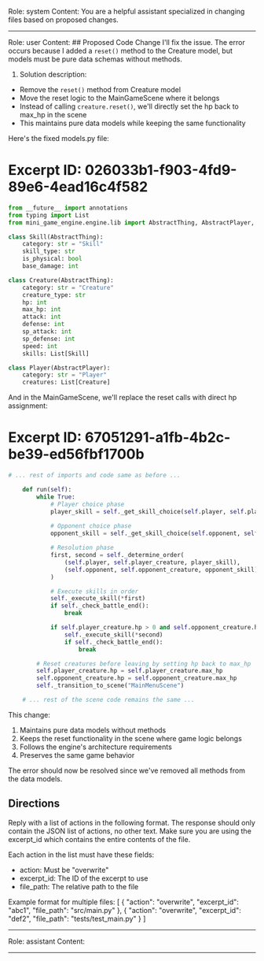 Role: system
Content: You are a helpful assistant specialized in changing files based on proposed changes.
__________________
Role: user
Content: ## Proposed Code Change
I'll fix the issue. The error occurs because I added a `reset()` method to the Creature model, but models must be pure data schemas without methods.

1. Solution description:
- Remove the `reset()` method from Creature model
- Move the reset logic to the MainGameScene where it belongs
- Instead of calling `creature.reset()`, we'll directly set the hp back to max_hp in the scene
- This maintains pure data models while keeping the same functionality

Here's the fixed models.py file:

# Excerpt ID: 026033b1-f903-4fd9-89e6-4ead16c4f582
```python main_game/models.py
from __future__ import annotations
from typing import List
from mini_game_engine.engine.lib import AbstractThing, AbstractPlayer, Collection

class Skill(AbstractThing):
    category: str = "Skill"
    skill_type: str
    is_physical: bool 
    base_damage: int

class Creature(AbstractThing):
    category: str = "Creature"
    creature_type: str
    hp: int
    max_hp: int
    attack: int
    defense: int
    sp_attack: int
    sp_defense: int
    speed: int
    skills: List[Skill]

class Player(AbstractPlayer):
    category: str = "Player"
    creatures: List[Creature]
```

And in the MainGameScene, we'll replace the reset calls with direct hp assignment:

# Excerpt ID: 67051291-a1fb-4b2c-be39-ed56fbf1700b
```python main_game/scenes/main_game_scene.py
# ... rest of imports and code same as before ...

    def run(self):
        while True:
            # Player choice phase
            player_skill = self._get_skill_choice(self.player, self.player_creature)
            
            # Opponent choice phase
            opponent_skill = self._get_skill_choice(self.opponent, self.opponent_creature)

            # Resolution phase
            first, second = self._determine_order(
                (self.player, self.player_creature, player_skill),
                (self.opponent, self.opponent_creature, opponent_skill)
            )

            # Execute skills in order
            self._execute_skill(*first)
            if self._check_battle_end():
                break

            if self.player_creature.hp > 0 and self.opponent_creature.hp > 0:
                self._execute_skill(*second)
                if self._check_battle_end():
                    break

        # Reset creatures before leaving by setting hp back to max_hp
        self.player_creature.hp = self.player_creature.max_hp
        self.opponent_creature.hp = self.opponent_creature.max_hp
        self._transition_to_scene("MainMenuScene")

    # ... rest of the scene code remains the same ...
```

This change:
1. Maintains pure data models without methods
2. Keeps the reset functionality in the scene where game logic belongs
3. Follows the engine's architecture requirements
4. Preserves the same game behavior

The error should now be resolved since we've removed all methods from the data models.

## Directions
Reply with a list of actions in the following format. The response should only contain the JSON list of actions, no other text.
Make sure you are using the excerpt_id which contains the entire contents of the file.

Each action in the list must have these fields:
- action: Must be "overwrite"
- excerpt_id: The ID of the excerpt to use
- file_path: The relative path to the file

Example format for multiple files:
[
    {
        "action": "overwrite",
        "excerpt_id": "abc1",
        "file_path": "src/main.py"
    },
    {
        "action": "overwrite",
        "excerpt_id": "def2",
        "file_path": "tests/test_main.py"
    }
]
__________________
Role: assistant
Content: 
__________________
